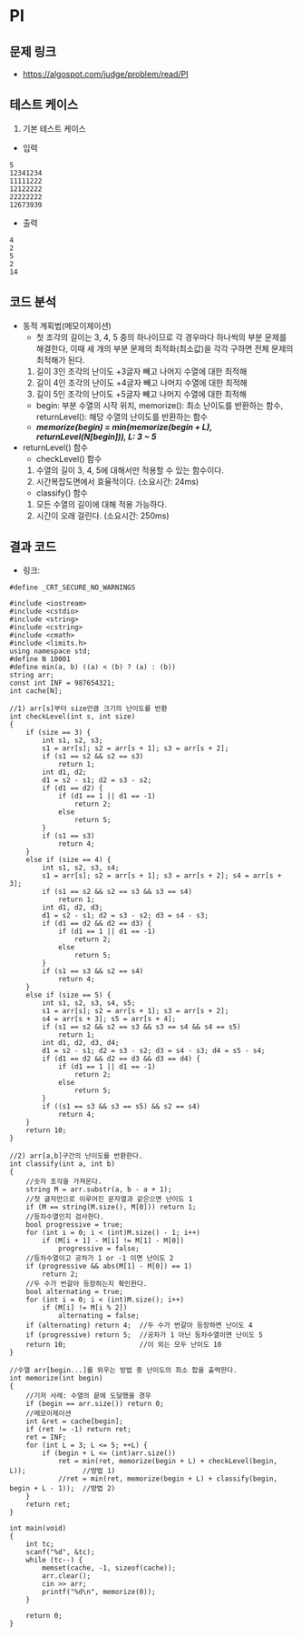 # PI

## 문제 링크
- https://algospot.com/judge/problem/read/PI

## 테스트 케이스
1. 기본 테스트 케이스
- 입력
```
5 
12341234 
11111222 
12122222 
22222222 
12673939 
```
- 출력
```
4
2
5
2
14
```

## 코드 분석
- 동적 계획법(메모이제이션)
  - 첫 조각의 길이는 3, 4, 5 중의 하나이므로 각 경우마다 하나씩의 부분 문제를 해결한다, 이때 세 개의 부분 문제의 최적화(최소값)을 각각 구하면 전체 문제의 최적해가 된다.
  1. 길이 3인 조각의 난이도 +3글자 빼고 나머지 수열에 대한 최적해
  2. 길이 4인 조각의 난이도 +4글자 빼고 나머지 수열에 대한 최적해
  3. 길이 5인 조각의 난이도 +5글자 빼고 나머지 수열에 대한 최적해
  - begin: 부분 수열의 시작 위치, memorize(): 최소 난이도를 반환하는 함수, returnLevel(): 해당 수열의 난이도를 반환하는 함수
  - ___memorize(begin) = min(memorize(begin + L), returnLevel(N[begin])), L: 3 ~ 5___
- returnLevel() 함수
  - checkLevel() 함수
  1. 수열의 길이 3, 4, 5에 대해서만 적용할 수 있는 함수이다.
  2. 시간복잡도면에서 효율적이다. (소요시간: 24ms)
  - classify() 함수
  1. 모든 수열의 길이에 대해 적용 가능하다.
  2. 시간이 오래 걸린다. (소요시간: 250ms)
  
## 결과 코드
- 링크: 
```
#define _CRT_SECURE_NO_WARNINGS

#include <iostream>
#include <cstdio>
#include <string>
#include <cstring>
#include <cmath>
#include <limits.h>
using namespace std;
#define N 10001
#define min(a, b) ((a) < (b) ? (a) : (b))
string arr;
const int INF = 987654321;
int cache[N];

//1) arr[s]부터 size만큼 크기의 난이도를 반환
int checkLevel(int s, int size)
{
	if (size == 3) {
		int s1, s2, s3;
		s1 = arr[s]; s2 = arr[s + 1]; s3 = arr[s + 2];
		if (s1 == s2 && s2 == s3)
			return 1;
		int d1, d2;
		d1 = s2 - s1; d2 = s3 - s2;
		if (d1 == d2) {
			if (d1 == 1 || d1 == -1)
				return 2;
			else
				return 5;
		}
		if (s1 == s3)
			return 4;
	}
	else if (size == 4) {
		int s1, s2, s3, s4;
		s1 = arr[s]; s2 = arr[s + 1]; s3 = arr[s + 2]; s4 = arr[s + 3];
		if (s1 == s2 && s2 == s3 && s3 == s4)
			return 1;
		int d1, d2, d3;
		d1 = s2 - s1; d2 = s3 - s2; d3 = s4 - s3;
		if (d1 == d2 && d2 == d3) {
			if (d1 == 1 || d1 == -1)
				return 2;
			else
				return 5;
		}
		if (s1 == s3 && s2 == s4)
			return 4;
	}
	else if (size == 5) {
		int s1, s2, s3, s4, s5;
		s1 = arr[s]; s2 = arr[s + 1]; s3 = arr[s + 2]; 
		s4 = arr[s + 3]; s5 = arr[s + 4];
		if (s1 == s2 && s2 == s3 && s3 == s4 && s4 == s5)
			return 1;
		int d1, d2, d3, d4;
		d1 = s2 - s1; d2 = s3 - s2; d3 = s4 - s3; d4 = s5 - s4;
		if (d1 == d2 && d2 == d3 && d3 == d4) {
			if (d1 == 1 || d1 == -1)
				return 2;
			else
				return 5;
		}
		if ((s1 == s3 && s3 == s5) && s2 == s4)
			return 4;
	}
	return 10;
}

//2) arr[a,b]구간의 난이도를 반환한다.
int classify(int a, int b)
{
	//숫자 조각을 가져온다.
	string M = arr.substr(a, b - a + 1);
	//첫 글자만으로 이루어진 문자열과 같은으면 난이도 1
	if (M == string(M.size(), M[0])) return 1;
	//등차수열인지 검사한다.
	bool progressive = true;
	for (int i = 0; i < (int)M.size() - 1; i++)
		if (M[i + 1] - M[i] != M[1] - M[0])
			progressive = false;
	//등차수열이고 공차가 1 or -1 이면 난이도 2
	if (progressive && abs(M[1] - M[0]) == 1)
		return 2;
	//두 수가 번갈아 등장하는지 확인한다.
	bool alternating = true;
	for (int i = 0; i < (int)M.size(); i++)
		if (M[i] != M[i % 2])
			alternating = false;
	if (alternating) return 4;  //두 수가 번갈아 등장하면 난이도 4
	if (progressive) return 5;  //공차가 1 아닌 등차수열이면 난이도 5
	return 10;                  //이 외는 모두 난이도 10
}

//수열 arr[begin...]를 외우는 방법 중 난이도의 최소 합을 출력한다.
int memorize(int begin)
{
	//기저 사례: 수열의 끝에 도달했을 경우
	if (begin == arr.size()) return 0;
	//메모이제이션
	int &ret = cache[begin];
	if (ret != -1) return ret;
	ret = INF;
	for (int L = 3; L <= 5; ++L) {
		if (begin + L <= (int)arr.size())
			ret = min(ret, memorize(begin + L) + checkLevel(begin, L));              //방법 1)
			//ret = min(ret, memorize(begin + L) + classify(begin, begin + L - 1));  //방법 2)
	}
	return ret;
}

int main(void)
{
	int tc;
	scanf("%d", &tc);
	while (tc--) {
		memset(cache, -1, sizeof(cache));
		arr.clear();
		cin >> arr;
		printf("%d\n", memorize(0));
	}

	return 0;
}
```
